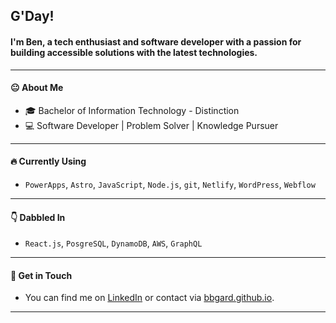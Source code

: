 ## G'Day!
#### I'm Ben, a tech enthusiast and software developer with a passion for building accessible solutions with the latest technologies.
---

#### :neutral_face: About Me

- 🎓 Bachelor of Information Technology - Distinction
- 💻 Software Developer | Problem Solver | Knowledge Pursuer
---

#### :fire: Currently Using

- `PowerApps`, `Astro`, `JavaScript`, `Node.js`, `git`, `Netlify`, `WordPress`, `Webflow`
---

#### :point_down: Dabbled In

- `React.js`, `PosgreSQL`, `DynamoDB`, `AWS`, `GraphQL`
---

#### :email: Get in Touch

- You can find me on [LinkedIn](https://www.linkedin.com/in/benjamin-gardiner-6b8478263/) or contact via [bbgard.github.io](https://bbgard.github.io/).
---


<!---
BBGard/BBGard is a ✨ special ✨ repository because its `README.md` (this file) appears on your GitHub profile.
You can click the Preview link to take a look at your changes.
--->
